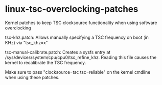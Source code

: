 # linux-tsc-overclocking-patches

Kernel patches to keep TSC clocksource functionality when using software overclocking

tsc-khz.patch: Allows manually specifying a TSC frequency on boot (in KHz) via "tsc_khz=x"

tsc-manual-calibrate.patch: Creates a sysfs entry at /sys/devices/system/cpu/cpu0/tsc_refine_khz. Reading this file causes the kernel to recalibrate the TSC frequency.

Make sure to pass "clocksource=tsc tsc=reliable" on the kernel cmdline when using these patches.
